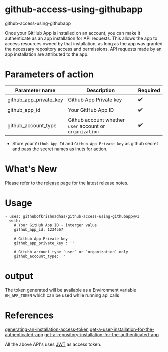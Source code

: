 # github-access-using-githubapp
github-access-using-githubapp

Once your GitHub App is installed on an account, you can make it authenticate as an app installation for API requests.
This allows the app to access resources owned by that installation, as long as the app was granted the necessary repository access and permissions.
API requests made by an app installation are attributed to the app.

# Parameters of action
| Parameter name | Description | Required           |
|----------------|-------------|--------------------|
| github_app_private_key | Github App Private key | :heavy_check_mark: |
| github_app_id | Your GitHub App ID | :heavy_check_mark: |
| github_account_type | Github account whether `user` account or `organization` | :heavy_check_mark: |

* Store your `Github App Id` and `Github App Private key` as github secret and pass the secret names as inuts for action.

# What's New

Please refer to the [release](https://github.com/githubofkrishnadhas/github-access-using-githubapp/releases) page for the latest release notes.

# Usage
```commandline
- uses: githubofkrishnadhas/github-access-using-githubapp@v1
  with:
    # Your GitHub App ID - interger value
    github_app_id: 1234567

    # Github App Private key 
    github_app_private_key : ''

    # Gituhb account type `user` or `organization` only
    github_account_type: ''
```

# output

The token generated will be available as a Environment variable `GH_APP_TOKEN` which can be used while running api calls

# References

[generating-an-installation-access-token](https://docs.github.com/en/apps/creating-github-apps/authenticating-with-a-github-app/generating-an-installation-access-token-for-a-github-app#generating-an-installation-access-token)
[get-a-user-installation-for-the-authenticated-app](https://docs.github.com/en/rest/apps/apps?apiVersion=2022-11-28#get-a-user-installation-for-the-authenticated-app)
[get-a-repository-installation-for-the-authenticated-app](https://docs.github.com/en/rest/apps/apps?apiVersion=2022-11-28#get-a-repository-installation-for-the-authenticated-app)

All the above API's uses [JWT](https://docs.github.com/en/apps/creating-github-apps/authenticating-with-a-github-app/about-authentication-with-a-github-app#authenticating-as-a-github-app) as access token.
